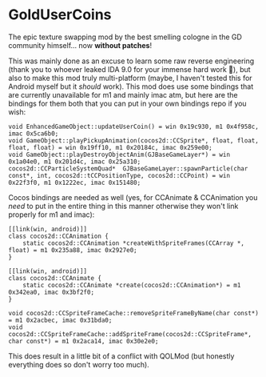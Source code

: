 # GoldUserCoins

The epic texture swapping mod by the best smelling cologne in the GD community himself... now **without patches**!

This was mainly done as an excuse to learn some raw reverse engineering (thank you to whoever leaked IDA 9.0 for your immense hard work 🫡), but also to make this mod truly multi-platform (maybe, I haven't tested this for Android myself but it *should* work).
This mod does use some bindings that are currently unavailable for m1 and mainly imac atm, but here are the bindings for them both that you can put in your own bindings repo if you wish:
```
void EnhancedGameObject::updateUserCoin() = win 0x19c930, m1 0x4f958c, imac 0x5ca6b0;
void GameObject::playPickupAnimation(cocos2d::CCSprite*, float, float, float, float) = win 0x19ff10, m1 0x20184c, imac 0x259e00;
void GameObject::playDestroyObjectAnim(GJBaseGameLayer*) = win 0x1a04e0, m1 0x201d4c, imac 0x25a310;
cocos2d::CCParticleSystemQuad*  GJBaseGameLayer::spawnParticle(char const*, int, cocos2d::tCCPositionType, cocos2d::CCPoint) = win 0x22f3f0, m1 0x1222ec, imac 0x151480;
```
Cocos bindings are needed as well (yes, for CCAnimate & CCAnimation you *need* to put in the entire thing in this manner otherwise they won't link properly for m1 and imac):
```
[[link(win, android)]]
class cocos2d::CCAnimation {
	static cocos2d::CCAnimation *createWithSpriteFrames(CCArray *, float) = m1 0x235a88, imac 0x2927e0;
}

[[link(win, android)]]
class cocos2d::CCAnimate {
	static cocos2d::CCAnimate *create(cocos2d::CCAnimation*) = m1 0x342ea0, imac 0x3bf2f0;
}

void cocos2d::CCSpriteFrameCache::removeSpriteFrameByName(char const*) = m1 0x2acbec, imac 0x31bda0;
void cocos2d::CCSpriteFrameCache::addSpriteFrame(cocos2d::CCSpriteFrame*, char const*) = m1 0x2aca14, imac 0x30e2e0;
```

This does result in a little bit of a conflict with QOLMod (but honestly everything does so don't worry too much).
